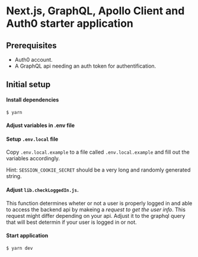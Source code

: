 # Next.js, GraphQL, Apollo Client and Auth0 starter application


## Prerequisites

- Auth0 account.
- A GraphQL api needing an auth token for authentification.



## Initial setup

#### Install dependencies
```
$ yarn
```

#### Adjust variables in .env file


#### Setup `.env.local` file

Copy `.env.local.example` to a file called `.env.local.example` and fill out the variables accordingly.

Hint: `SESSION_COOKIE_SECRET` should be a very long and randomly generated string.


#### Adjust `lib.checkLoggedIn.js`.
This function determines wheter or not a user is properly logged in and able to access the backend api by makeing a *request to get the user info*.
This request might differ depending on your api. 
Adjust it to the graphql query that will best determin if your user is logged in or not. 


#### Start application
```
$ yarn dev
```
